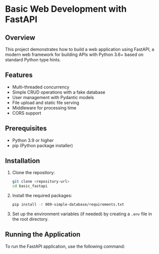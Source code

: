 # Basic Web Development with FastAPI

## Overview
This project demonstrates how to build a web application using FastAPI, a modern web framework for building APIs with Python 3.6+ based on standard Python type hints.

## Features
- Multi-threaded concurrency
- Simple CRUD operations with a fake database
- User management with Pydantic models
- File upload and static file serving
- Middleware for processing time
- CORS support

## Prerequisites
- Python 3.9 or higher
- pip (Python package installer)

## Installation
1. Clone the repository:
   ```bash
   git clone <repository-url>
   cd basic_fastapi
   ```

2. Install the required packages:
   ```bash
   pip install -r 009-simple-database/requirements.txt
   ```

3. Set up the environment variables (if needed) by creating a `.env` file in the root directory.

## Running the Application
To run the FastAPI application, use the following command: